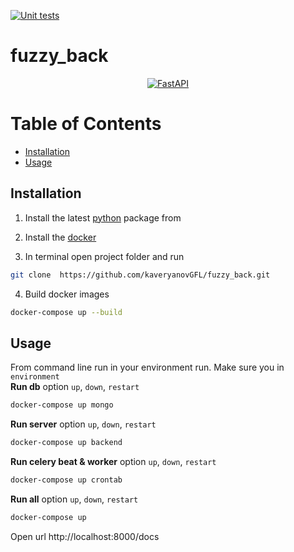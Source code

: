 
[![Unit tests](https://github.com/kaveryanovGFL/fuzzy_back/actions/workflows/test_modules.yml/badge.svg?branch=develop&event=push)](https://github.com/kaveryanovGFL/fuzzy_back/actions/workflows/test_modules.yml)
# fuzzy_back
<p align="center">
  <a href="https://fastapi.tiangolo.com"><img src="https://fastapi.tiangolo.com/img/logo-margin/logo-teal.png" alt="FastAPI"></a>
</p>

# Table of Contents

* [Installation](#installation)
* [Usage](#usage)


## Installation

1. Install the latest <a href="https://www.python.org/downloads/">python</a> package from

2. Install the <a href="https://www.docker.com/">docker</a>

3. In terminal open project folder and run
```bash
git clone  https://github.com/kaveryanovGFL/fuzzy_back.git
```
4.  Build docker images
```bash
docker-compose up --build
```
## Usage
From command line run in your environment run. Make sure you in `environment`
<br>
<b>Run db</b> option `up`, `down`, `restart`
```bash
docker-compose up mongo
```
<b>Run server</b> option `up`, `down`, `restart`
```bash
docker-compose up backend
```
<b>Run celery beat & worker</b> option `up`, `down`, `restart`
```bash
docker-compose up crontab
```
<b>Run all</b> option `up`, `down`, `restart`
```bash
docker-compose up
```

Open url http://localhost:8000/docs
